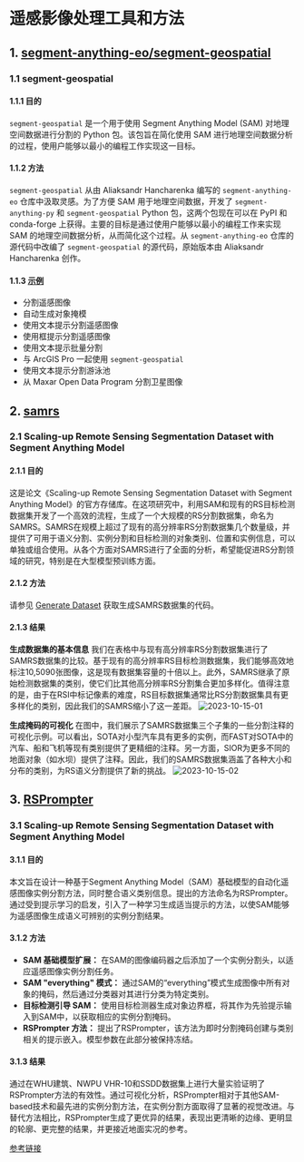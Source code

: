 # 遥感影像处理工具和方法

## 1. [segment-anything-eo/segment-geospatial](https://github.com/opengeos/segment-geospatial)

### 1.1 segment-geospatial

#### 1.1.1 目的

`segment-geospatial` 是一个用于使用 Segment Anything Model (SAM) 对地理空间数据进行分割的 Python 包。该包旨在简化使用 SAM 进行地理空间数据分析的过程，使用户能够以最小的编程工作实现这一目标。

#### 1.1.2 方法

`segment-geospatial` 从由 Aliaksandr Hancharenka 编写的 `segment-anything-eo` 仓库中汲取灵感。为了方便 SAM 用于地理空间数据，开发了 `segment-anything-py` 和 `segment-geospatial` Python 包，这两个包现在可以在 PyPI 和 conda-forge 上获得。主要的目标是通过使用户能够以最小的编程工作来实现 SAM 的地理空间数据分析，从而简化这个过程。从 `segment-anything-eo` 仓库的源代码中改编了 `segment-geospatial` 的源代码，原始版本由 Aliaksandr Hancharenka 创作。

#### 1.1.3 [示例](https://github.com/opengeos/segment-geospatial#examples)

- 分割遥感图像
- 自动生成对象掩模
- 使用文本提示分割遥感图像
- 使用框提示分割遥感图像
- 使用文本提示批量分割
- 与 ArcGIS Pro 一起使用 `segment-geospatial`
- 使用文本提示分割游泳池
- 从 Maxar Open Data Program 分割卫星图像

## 2. [samrs](https://github.com/ViTAE-Transformer/SAMRS)

### 2.1 Scaling-up Remote Sensing Segmentation Dataset with Segment Anything Model

#### 2.1.1 目的

这是论文《Scaling-up Remote Sensing Segmentation Dataset with Segment Anything Model》的官方存储库。在这项研究中，利用SAM和现有的RS目标检测数据集开发了一个高效的流程，生成了一个大规模的RS分割数据集，命名为SAMRS。SAMRS在规模上超过了现有的高分辨率RS分割数据集几个数量级，并提供了可用于语义分割、实例分割和目标检测的对象类别、位置和实例信息，可以单独或组合使用。从各个方面对SAMRS进行了全面的分析，希望能促进RS分割领域的研究，特别是在大型模型预训练方面。

#### 2.1.2 方法

请参见 [Generate Dataset](https://github.com/ViTAE-Transformer/SAMRS/tree/main/Generate%20Dataset) 获取生成SAMRS数据集的代码。

#### 2.1.3 结果

**生成数据集的基本信息**
我们在表格中与现有高分辨率RS分割数据集进行了SAMRS数据集的比较。基于现有的高分辨率RS目标检测数据集，我们能够高效地标注10,5090张图像，这是现有数据集容量的十倍以上。此外，SAMRS继承了原始检测数据集的类别，使它们比其他高分辨率RS分割集合更加多样化。值得注意的是，由于在RSI中标记像素的难度，RS目标数据集通常比RS分割数据集具有更多样化的类别，因此我们的SAMRS缩小了这一差距。
![2023-10-15-01](https://github.com/ZYJ-Group/Tanghy/assets/94824386/d64c751f-c609-43e4-b06f-f04ea52bca7b)  


**生成掩码的可视化**
在图中，我们展示了SAMRS数据集三个子集的一些分割注释的可视化示例。可以看出，SOTA对小型汽车具有更多的实例，而FAST对SOTA中的汽车、船和飞机等现有类别提供了更精细的注释。另一方面，SIOR为更多不同的地面对象（如水坝）提供了注释。因此，我们的SAMRS数据集涵盖了各种大小和分布的类别，为RS语义分割提供了新的挑战。
![2023-10-15-02](https://github.com/ZYJ-Group/Tanghy/assets/94824386/de0802cc-bd78-4cad-a81a-422c91d20e67)  


## 3. [RSPrompter](https://kyanchen.github.io/RSPrompter/)

### 3.1 Scaling-up Remote Sensing Segmentation Dataset with Segment Anything Model

#### 3.1.1 目的

本文旨在设计一种基于Segment Anything Model（SAM）基础模型的自动化遥感图像实例分割方法，同时整合语义类别信息。提出的方法命名为RSPrompter。通过受到提示学习的启发，引入了一种学习生成适当提示的方法，以使SAM能够为遥感图像生成语义可辨别的实例分割结果。

#### 3.1.2 方法

- **SAM 基础模型扩展：** 在SAM的图像编码器之后添加了一个实例分割头，以适应遥感图像实例分割任务。
- **SAM "everything" 模式：** 通过SAM的“everything”模式生成图像中所有对象的掩码，然后通过分类器对其进行分类为特定类别。
- **目标检测引导 SAM：** 使用目标检测器生成对象边界框，将其作为先验提示输入到SAM中，以获取相应的实例分割掩码。
- **RSPrompter 方法：** 提出了RSPrompter，该方法为即时分割掩码创建与类别相关的提示嵌入。模型参数在此部分被保持冻结。

#### 3.1.3 结果

通过在WHU建筑、NWPU VHR-10和SSDD数据集上进行大量实验证明了RSPrompter方法的有效性。通过可视化分析，RSPrompter相对于其他SAM-based技术和最先进的实例分割方法，在实例分割方面取得了显著的视觉改进。与替代方法相比，RSPrompter生成了更优异的结果，表现出更清晰的边缘、更明显的轮廓、更完整的结果，并更接近地面实况的参考。


[参考链接](https://zhuanlan.zhihu.com/p/630529550)
